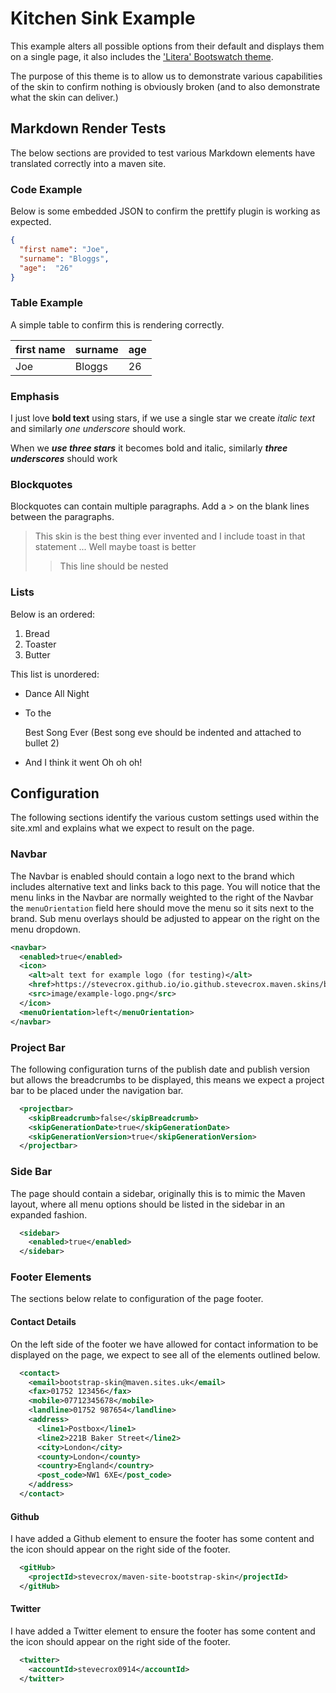 # Kitchen Sink Example

This example alters all possible options from their default and displays them on a single page, it also includes the ['Litera' Bootswatch theme](https://bootswatch.com/litera/).

The purpose of this theme is to allow us to demonstrate various capabilities of the skin to confirm nothing is obviously broken (and to also demonstrate what the skin can deliver.)

## Markdown Render Tests

The below sections are provided to test various Markdown elements have translated correctly into a maven site.

### Code Example
Below is some embedded JSON to confirm the prettify plugin is working as expected.

```json
{
  "first name": "Joe",
  "surname": "Bloggs",
  "age":  "26"
}
```
### Table Example
A simple table to confirm this is rendering correctly.

| first name | surname | age |
|------------| ------- | --- |
| Joe        | Bloggs  | 26  |

### Emphasis

I just love **bold text** using stars, if we use a single star we create *italic text* and similarly _one underscore_ should work.

When we ***use three stars*** it becomes bold and italic, similarly ___three underscores___ should work

### Blockquotes

Blockquotes can contain multiple paragraphs. Add a > on the blank lines between the paragraphs.

> This skin is the best thing ever invented and I include toast in that statement
> ...
> Well maybe toast is better
>> This line should be nested

### Lists
Below is an ordered:
1. Bread
2. Toaster
3. Butter

This list is unordered:
* Dance All Night
* To the

  Best Song Ever (Best song eve should be indented and attached to bullet 2)
* And I think it went Oh oh oh!

## Configuration

The following sections identify the various custom settings used within the site.xml and explains what we expect to result on the page.

### Navbar

The Navbar is enabled should contain a logo next to the brand which includes alternative text and links back to this page. You will notice that the menu links in the Navbar are normally weighted to the right of the Navbar the `menuOrientation` field here should move the menu so it sits next to the brand. Sub menu overlays should be adjusted to appear on the right on the menu dropdown.
```xml
<navbar>
  <enabled>true</enabled>
  <icon>
    <alt>alt text for example logo (for testing)</alt>
    <href>https://stevecrox.github.io/io.github.stevecrox.maven.skins/bootstrap-site-skin-parent/bootstrap-site-skin-example-parent/boostrap-site-skin-all-options/index.html</href>
    <src>image/example-logo.png</src>
  </icon>
  <menuOrientation>left</menuOrientation>
</navbar>
```

### Project Bar
The following configuration turns of the publish date and  publish version but allows the breadcrumbs to be displayed, this means we expect a project bar to be placed under the navigation bar. 
```xml
  <projectbar>
    <skipBreadcrumb>false</skipBreadcrumb>
    <skipGenerationDate>true</skipGenerationDate>
    <skipGenerationVersion>true</skipGenerationVersion>
  </projectbar>
```

### Side Bar
The page should contain a sidebar, originally this is to mimic the Maven layout, where all menu options should be listed in the sidebar in an expanded fashion.
```xml
  <sidebar>
    <enabled>true</enabled>
  </sidebar>
```

### Footer Elements

The sections below relate to configuration of the page footer.

#### Contact Details

On the left side of the footer we have allowed for contact information to be displayed on the page, we expect to see all of the elements outlined below.

```xml
  <contact>
    <email>bootstrap-skin@maven.sites.uk</email>
    <fax>01752 123456</fax>
    <mobile>07712345678</mobile>
    <landline>01752 987654</landline>
    <address>
      <line1>Postbox</line1>
      <line2>221B Baker Street</line2>
      <city>London</city>
      <county>London</county>
      <country>England</country>
      <post_code>NW1 6XE</post_code>
    </address>
  </contact>
```

#### Github

I have added a Github element to ensure the footer has some content and the icon should appear on the right side of the footer.

```xml
  <gitHub>
    <projectId>stevecrox/maven-site-bootstrap-skin</projectId>
  </gitHub>
```

#### Twitter
I have added a Twitter element to ensure the footer has some content and the icon should appear on the right side of the footer.

```xml
  <twitter>
    <accountId>stevecrox0914</accountId>
  </twitter>
```